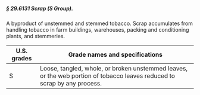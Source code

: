 ##### § 29.6131 Scrap (S Group). #####

A byproduct of unstemmed and stemmed tobacco. Scrap accumulates from handling tobacco in farm buildings, warehouses, packing and conditioning plants, and stemmeries.

|U.S. grades|                                             Grade names and specifications                                             |
|-----------|------------------------------------------------------------------------------------------------------------------------|
|     S     |Loose, tangled, whole, or broken unstemmed leaves, or the web portion of tobacco leaves reduced to scrap by any process.|